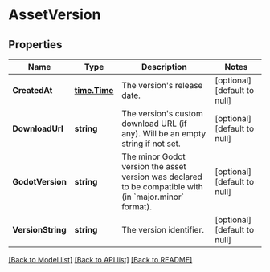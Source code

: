 # AssetVersion

## Properties
Name | Type | Description | Notes
------------ | ------------- | ------------- | -------------
**CreatedAt** | [**time.Time**](time.Time.md) | The version&#x27;s release date. | [optional] [default to null]
**DownloadUrl** | **string** | The version&#x27;s custom download URL (if any). Will be an empty string if not set.  | [optional] [default to null]
**GodotVersion** | **string** | The minor Godot version the asset version was declared to be compatible with (in &#x60;major.minor&#x60; format).  | [optional] [default to null]
**VersionString** | **string** | The version identifier. | [optional] [default to null]

[[Back to Model list]](../README.md#documentation-for-models) [[Back to API list]](../README.md#documentation-for-api-endpoints) [[Back to README]](../README.md)

